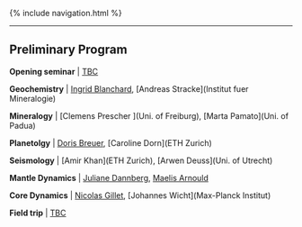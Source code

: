 {% include navigation.html %}

---

## Preliminary Program

**Opening seminar** \| [TBC]()

**Geochemistry** \|  [Ingrid Blanchard](IPGP), [Andreas Stracke](Institut fuer Mineralogie)

**Mineralogy** \|  [Clemens Prescher ](Uni. of Freiburg), [Marta Pamato](Uni. of Padua)

**Planetolgy** \|  [Doris Breuer](DLR), [Caroline Dorn](ETH Zurich)

**Seismology** \| [Amir Khan](ETH Zurich), [Arwen Deuss](Uni. of Utrecht)

**Mantle Dynamics** \|  [Juliane Dannberg](GEOMAR), [Maelis Arnould](LGL-TPE)

**Core Dynamics** \|  [Nicolas Gillet](ISTerre), [Johannes Wicht](Max-Planck Institut)

**Field trip** \|  [TBC]()

